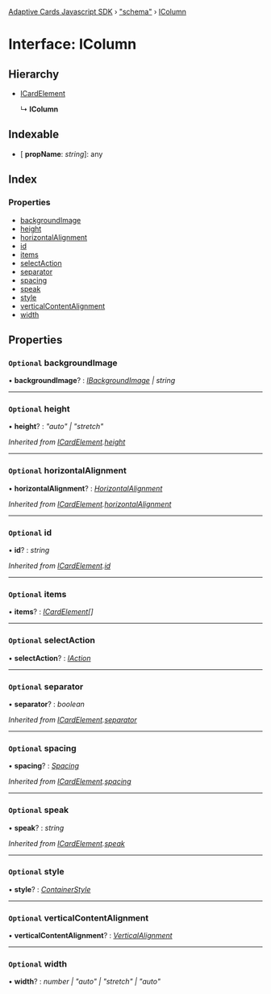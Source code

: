 [Adaptive Cards Javascript SDK](../README.md) › ["schema"](../modules/_schema_.md) › [IColumn](_schema_.icolumn.md)

# Interface: IColumn

## Hierarchy

* [ICardElement](_schema_.icardelement.md)

  ↳ **IColumn**

## Indexable

* \[ **propName**: *string*\]: any

## Index

### Properties

* [backgroundImage](_schema_.icolumn.md#optional-backgroundimage)
* [height](_schema_.icolumn.md#optional-height)
* [horizontalAlignment](_schema_.icolumn.md#optional-horizontalalignment)
* [id](_schema_.icolumn.md#optional-id)
* [items](_schema_.icolumn.md#optional-items)
* [selectAction](_schema_.icolumn.md#optional-selectaction)
* [separator](_schema_.icolumn.md#optional-separator)
* [spacing](_schema_.icolumn.md#optional-spacing)
* [speak](_schema_.icolumn.md#optional-speak)
* [style](_schema_.icolumn.md#optional-style)
* [verticalContentAlignment](_schema_.icolumn.md#optional-verticalcontentalignment)
* [width](_schema_.icolumn.md#optional-width)

## Properties

### `Optional` backgroundImage

• **backgroundImage**? : *[IBackgroundImage](_schema_.ibackgroundimage.md) | string*

___

### `Optional` height

• **height**? : *"auto" | "stretch"*

*Inherited from [ICardElement](_schema_.icardelement.md).[height](_schema_.icardelement.md#optional-height)*

___

### `Optional` horizontalAlignment

• **horizontalAlignment**? : *[HorizontalAlignment](../modules/_schema_.md#horizontalalignment)*

*Inherited from [ICardElement](_schema_.icardelement.md).[horizontalAlignment](_schema_.icardelement.md#optional-horizontalalignment)*

___

### `Optional` id

• **id**? : *string*

*Inherited from [ICardElement](_schema_.icardelement.md).[id](_schema_.icardelement.md#optional-id)*

___

### `Optional` items

• **items**? : *[ICardElement](_schema_.icardelement.md)[]*

___

### `Optional` selectAction

• **selectAction**? : *[IAction](_schema_.iaction.md)*

___

### `Optional` separator

• **separator**? : *boolean*

*Inherited from [ICardElement](_schema_.icardelement.md).[separator](_schema_.icardelement.md#optional-separator)*

___

### `Optional` spacing

• **spacing**? : *[Spacing](../modules/_schema_.md#spacing)*

*Inherited from [ICardElement](_schema_.icardelement.md).[spacing](_schema_.icardelement.md#optional-spacing)*

___

### `Optional` speak

• **speak**? : *string*

*Inherited from [ICardElement](_schema_.icardelement.md).[speak](_schema_.icardelement.md#optional-speak)*

___

### `Optional` style

• **style**? : *[ContainerStyle](../modules/_schema_.md#containerstyle)*

___

### `Optional` verticalContentAlignment

• **verticalContentAlignment**? : *[VerticalAlignment](../modules/_schema_.md#verticalalignment)*

___

### `Optional` width

• **width**? : *number | "auto" | "stretch" | "auto"*

